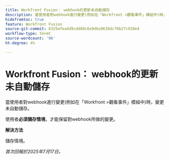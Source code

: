 ```yaml
---
title: Workfront Fusion： webhook的更新未自動儲存
description: 當使用者對webhook進行變更(例如在「Workfront >觀看事件」模組中)時，變更未自動儲存。 使用者必須儲存情境以保留對webhook所做的變更。
hidefromtoc: true
feature: Workfront Fusion
source-git-commit: 8329afea4d9cdd80c6e9dba9636dcf8b27c910e4
workflow-type: tm+mt
source-wordcount: '96'
ht-degree: 4%

---
```



# Workfront Fusion： webhook的更新未自動儲存

當使用者對webhook進行變更(例如在「Workfront >觀看事件」模組中)時，變更未自動儲存。

使用者&#x200B;**必須儲存情境**，才能保留對webhook所做的變更。

**解決方法**

儲存情境。

_首次回報於2025年7月17日。_
